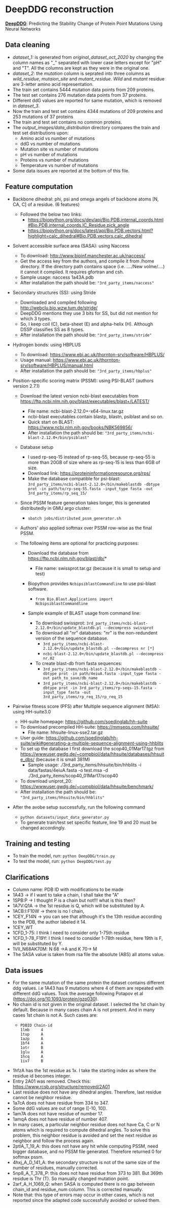 # DeepDDG reconstruction

**[DeepDDG](https://pubs.acs.org/doi/10.1021/acs.jcim.8b00697)**: Predicting the Stability Change of Protein Point Mutations Using Neural Networks

## Data cleaning

* *dataset_1:* is generated from *original_dataset_oct_2020* by changing the column names as "_" separated with lower case letters except for "pH" and "T". All the columns are kept as they were in the original one.
* *dataset_2*: the *mutation* column is seprated into three columns as *wild_residue*, *mutaion_site* and *mutant_residue*. *Wild* and *mutant* residue are 3-letter amino acid representation.
* The train set contains 5444 mutation data points from 209 proteins.
* The test set contains 276 mutation data points from 37 proteins.
* Different ddG values are reported for same mutation, which is removed in *dataset_3*.
* Now the train and test set contains 4344 mutations of 209 proteins and 253 mutations of 37 proteins
* The train and test set contains no common proteins.
* The *output_images/data_distribution* directory compares the train and test set distributions upon:
  * Amino acid vs number of mutations
  * ddG vs number of mutations
  * Mutation site vs number of mutations
  * pH vs number of mutations
  * Proteins vs number of mutations
  * Temperature vs number of mutations
* Some data issues are reported at the bottom of this file.

## Feature computation

* Backbone dihedral: phi, psi and omega angels of backbone atoms [N, CA, C] of a residue. (6 features)

  * Followed the below two links:
    * https://biopython.org/docs/dev/api/Bio.PDB.internal_coords.html#Bio.PDB.internal_coords.IC_Residue.pick_angle
    * https://biopython.org/docs/latest/api/Bio.PDB.vectors.html?highlight=calc_dihedral#Bio.PDB.vectors.calc_dihedral
* Solvent accessible surface area (SASA): using Naccess

  * To download: http://www.bioinf.manchester.ac.uk/naccess/
  * Get the access key from the authors, and compile it from /home directory. If the directory path contains space (i.e. ..../New volme/....) it cannot it compiled. It requires gfortran and csh.
  * Sample usage: naccess 1a43A.pdb
  * After installation the path should be: `"3rd_party_items/naccess"`
* Secondary structures (SS): using Stride

  * Downloaded and compiled following http://webclu.bio.wzw.tum.de/stride/
  * DeepDDG mentions they use 3 bits for SS, but did not mention for which 3 types.
  * So, I keep coil (C), beta-sheet (E) and alpha-helix (H). Although DSSP classifies SS as 8 types.
  * After installation the path should be: `"3rd_party_items/stride"`
* Hydrogen bonds: using HBPLUS

  * To download: https://www.ebi.ac.uk/thornton-srv/software/HBPLUS/
  * Usage manual: https://www.ebi.ac.uk/thornton-srv/software/HBPLUS/manual.html
  * After installation the path should be: `"3rd_party_items/hbplus"`
* Position-specific scoring matrix (PSSM): using PSI-BLAST (authors version 2.7.1)

  * Download the latest version ncbi-blast executables from https://ftp.ncbi.nlm.nih.gov/blast/executables/blast+/LATEST/

    * File name: ncbi-blast-2.12.0+-x64-linux.tar.gz
    * ncbi-blast executables contain blastp, blastn, psiblast and so on.
    * Quick start on BLAST: https://www.ncbi.nlm.nih.gov/books/NBK569856/
    * After installation the path should be: `"3rd_party_items/ncbi-blast-2.12.0+/bin/psiblast"`
  * Database setup

    * I used rp-seq-15 instead of rp-seq-55, because rp-seq-55 is more than 20GB of size where as rp-seq-15 is less than 6GB  of size.
    * Download link: https://proteininformationresource.org/rps/
    * Make the database compatible for psi-blast: `3rd_party_items/ncbi-blast-2.12.0+/bin/makeblastdb -dbtype prot -in path/to/rp-seq-55.fasta -input_type fasta -out 3rd_party_items/rp_seq_15/`
  * Since PSSM feature generation takes longer, this is generated distributedly in GMU argo cluster:

    * `sbatch jobs/distributed_pssm_generator.sh`
  * Authors' also applied softmax over PSSM row-wise as the final PSSM.
  * The following items are optional for practicing purposes:

    * Download the database from https://ftp.ncbi.nlm.nih.gov/blast/db/*

      * File name: swissprot.tar.gz (because it is small to setup and test)
    * Biopython provides `NcbipsiblastCommandline` to use psi-blast software.

      * `from Bio.Blast.Applications import NcbipsiblastCommandline`
    * Sample example of BLAST usage from command line:

      * To download swissprot: `3rd_party_items/ncbi-blast-2.12.0+/bin/update_blastdb.pl --decompress swissprot`
      * To download all "nr" databases: "nr" is the non-redundent version of the sequence database.
        * `3rd_party_items/ncbi-blast-2.12.0+/bin/update_blastdb.pl --decompress nr [*]`
        * `ncbi-blast-2.12.0+/bin/update_blastdb.pl --decompress nr.02`
      * To create blast-db from fasta sequences:
        * `3rd_party_items/ncbi-blast-2.12.0+/bin/makeblastdb -dbtype prot -in path/4eiuA.fasta -input_type fasta -out path_to_save/db_name`
        * `3rd_party_items/ncbi-blast-2.12.0+/bin/makeblastdb -dbtype prot -in 3rd_party_items/rp-seqs-15.fasta -input_type fasta -out 3rd_party_items/rp_req_15/rp_req_15`
* Pairwise fitness score (PFS) after Multiple sequence alignment (MSA): using HH-suite3.0

  * HH-suite homepage: https://github.com/soedinglab/hh-suite
  * To download precompiled HH-suite: https://mmseqs.com/hhsuite/
    * File name: hhsuite-linux-sse2.tar.gz
  * User guide: https://github.com/soedinglab/hh-suite/wiki#generating-a-multiple-sequence-alignment-using-hhblits
  * To set up the database I first download the scop40_01Mar17.tgz from https://wwwuser.gwdg.de/~compbiol/data/hhsuite/databases/hhsuite_dbs/ (because it is small 381M)
    * Sample usage: ./3rd_party_items/hhsuite/bin/hhblits -i data/fastas/4eiuA.fasta -o test.msa -d ./3rd_party_items/scop40_01Mar17/scop40
  * To download uniprot_20: https://wwwuser.gwdg.de/~compbiol/data/hhsuite/benchmark/
  * After installation the path should be: `"3rd_party_items/hhsuite/bin/hhblits"`
* After the avobe setup successfully, run the following command

  * `python datasets/input_data_generator.py`
  * To generate train/test set specific feature, line 19 and 20 must be changed accordingly.

## Training and testing

* To train the model, run: `python DeepDDG/train.py`
* To test the model, run: `python DeepDDG/test.py`

## Clarifications

* Column name: PDB ID with modifications to be made
* 1A43 -> if I want to take a chain, I shall take the "A"
* 1SPB:P -> I thought P is a chain but not!!! what is this then?
* 1A7V:Q1A -> the 1st residue is Q, which will be substituted by A.
* 1ACB:I:F10W -> there is no I chain,
* 1CEY_F14N -> you can see that although it's the 13th residue according to the PDB, the author labeled it 14.
* 1CEY_WT
* 1CFD_1-75: I think I need to consider only 1-75th residue
* 1CFD_1-78_F19Y: I think I need to consider 1-78th residue, here 19th is F, will be substituted by Y.
* 1VII_N68AK70M: N 68 ->A and K 70-> M
* The SASA value is taken from rsa file the absolute (ABS) all atoms value.

## Data issues

* For the same mutation of the same protein the dataset contains different ddg values. i.e 1A43 has 9 mutations where 4 of them are repeated with different ddG values. Took the average following Potapov et al (https://doi.org/10.1093/protein/gzp030).
* No chain id is not given in the original dataset. I selected the 1st chain by default. Because in many cases chain A is not present. And in many cases 1st chain is not A. Such cases are:
  * ```
    PDBID Chain-id
    1lmb     4
    1tup     A
    1azp     A
    1bf4     A
    1otr     B
    1glu     A
    1hcq     A
    1iv7     B
    ```
* 1hfzA has the 1st residue as 1x. I take the starting index as where the residue id becomes integer.
* Entry 2A01 was removed. Check this: https://www.rcsb.org/structure/removed/2A01
* Last residue does not have any dihedral angles. Therefore, last residue cannot be neighbor residue.
* 1a7cA does not have residue from 334 to 347.
* Some ddG values are out of range ([-10, 10]).
* 1am7A does not have residue of number 17.
* 1amqA does not have residue of number 407.
* In many cases, a particular neighbor residue does not have Ca, C or N atoms which is required to compute dihedral angles. To solve this problem, this neighbor residue is avoided and set the next residue as neighbor and follow the process again.
* 2ptlA_T_19_A: this does not have any hit while computing PSSM, need bigger database, and no PSSM file generated. Therefore returned 0 for softmax pssm.
* 4hxj_A_D_141_A: the secondary structure is not of the same size of the number of residues, manually corrected.
* 5np8_A_T_378_P: this does not have residue from 373 to 381. But 369th residue is Thr (T). So manually changed mutation point.
* 2arf_A_H_1069_Q: when SASA is computed there is no gap between chain_id and residue_num column. This is corrected manually.
* Note that: this type of errors may occur in other cases, which is not reported since the adapted code successfully avoided or solved them.
